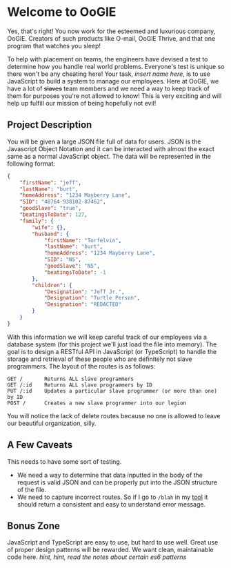 # Welcome to OoGlE

Yes, that's right! You now work for the esteemed and luxurious company, OoGlE. Creators of such products like O-mail, OoGlE Thrive, and that one program that watches you sleep!

To help with placement on teams, the engineers have devised a test to determine how you handle real world problems. Everyone's test is unique so there won't be any cheating here! Your task, *insert name here*, is to use JavaScript to build a system to manage our employees. Here at OoGlE, we have a lot of ~~slaves~~ team members and we need a way to keep track of them for purposes you're not allowed to know! This is very exciting and will help up fulfill our mission of being hopefully not evil!

## Project Description

You will be given a large JSON file full of data for users. JSON is the Javascript Object Notation and it can be interacted with almost the exact same as a normal JavaScript object. The data will be represented in the following format:

```json
{
    "firstName": "jeff",
    "lastName": "burt",
    "homeAddress": "1234 Mayberry Lane",
    "SID": "48764-938102-87462",
    "goodSlave": "true",
    "beatingsToDate": 127,
    "family": {
        "wife": {},
        "husband": {
            "firstName": "Torfelvin",
            "lastName": "burt",
            "homeAddress": "1234 Mayberry Lane",
            "SID": "NS",
            "goodSlave": "NS",
            "beatingsToDate": -1
        },
        "children": {
            "Designation": "Jeff Jr.",
       		"Designation": "Turtle Person",
        	"Designation": "REDACTED"
        }
    }
}
```

With this information we will keep careful track of our employees via a database system (for this project we'll just load the file into memory). The goal is to design a RESTful API in JavaScript (or TypeScript) to handle the storage and retrieval of these people who are definitely not slave programmers. The layout of the routes is as follows:

```
GET / 		Returns ALL slave programmers
GET /:id 	Returns ALL slave programmers by ID
PUT /:id 	Updates a particular slave programmer (or more than one) by ID
POST /		Creates a new slave programmer into our legion
```
You will notice the lack of delete routes because no one is allowed to leave our beautiful organization, silly.

## A Few Caveats
This needs to have some sort of testing. 
- We need a way to determine that data inputted in the body of the request is valid JSON and can be properly put into the JSON structure of the file.
- We need to capture incorrect routes. So if I go to `/blah` in my [tool](https://www.getpostman.com/) it should return a consistent and easy to understand error message.

## Bonus Zone
JavaScript and TypeScript are easy to use, but hard to use well. Great use of proper design patterns will be rewarded. We want clean, maintainable code here. *hint, hint, read the notes about certain es6 patterns* 
